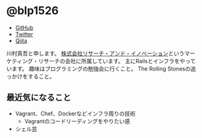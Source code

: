# @blp1526

- [GitHub](https://github.com/blp1526)
- [Twitter](https://twitter.com/blp1526)
- [Qiita](http://qiita.com/blp1526)

川村真吾と申します。
[株式会社リサーチ・アンド・イノベーション](http://r-n-i.jp)というマーケティング・リサーチの会社に所属しています。
主にRailsとインフラをやっています。
趣味はプログラミングの勉強会に行くこと。
The Rolling Stonesの追っかけをすること。

## 最近気になること

* Vagrant、Chef、Dockerなどインフラ周りの技術
  * Vagrantのコードリーディングをやりたい感
* シェル芸
